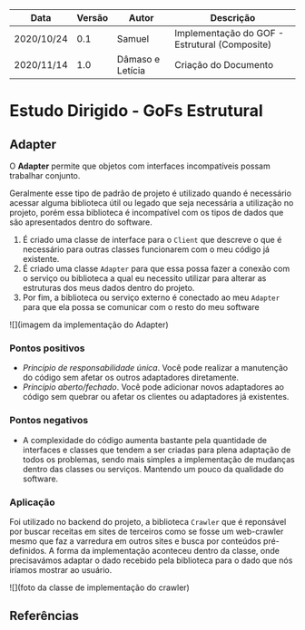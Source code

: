 | Data |Versão| Autor | Descrição |
| ---- | ---- | ----- | --------- |
| 2020/10/24 | 0.1 | Samuel | Implementação do GOF - Estrutural (Composite)|
| 2020/11/14 | 1.0 | Dâmaso e Letícia | Criação do Documento |

# Estudo Dirigido - GoFs Estrutural

## Adapter

O **Adapter** permite que objetos com interfaces incompatíveis possam trabalhar conjunto.

Geralmente esse tipo de padrão de projeto é utilizado quando é necessário acessar alguma biblioteca útil ou legado que seja necessária a utilização no projeto, porém essa biblioteca é incompatível com os tipos de dados que são apresentados dentro do software.

1. É criado uma classe de interface para o  `Client` que descreve o que é necessário para outras classes funcionarem com o meu código já existente.
2. É criado uma classe `Adapter` para que essa possa fazer a conexão com o serviço ou biblioteca a qual eu necessito utilizar para alterar as estruturas dos meus dados dentro do projeto.
3. Por fim, a biblioteca ou serviço externo é conectado ao meu `Adapter` para que ela possa se comunicar com o resto do meu software

![](imagem da implementação do Adapter)

### Pontos positivos

- *Princípio de responsabilidade única*. Você pode realizar a manutenção do código sem afetar os outros adaptadores diretamente.
- *Princípio aberto/fechado*. Você pode adicionar novos adaptadores ao código sem quebrar ou afetar os clientes ou adaptadores já existentes.

### Pontos negativos

- A complexidade do código aumenta bastante pela quantidade de interfaces e classes que tendem a ser criadas para plena adaptação de todos os problemas, sendo mais simples a implementação de mudanças dentro das classes ou serviços. Mantendo um pouco da qualidade do software.

### Aplicação

Foi utilizado no backend do projeto, a biblioteca `Crawler` que é reponsável por buscar receitas em sites de terceiros como se fosse um web-crawler mesmo que faz a varredura em outros sites e busca por conteúdos pré-definidos. 
A forma da implementação aconteceu dentro da classe, onde precisavámos adaptar o dado recebido pela biblioteca para o dado que nós iríamos mostrar ao usuário.

![](foto da classe de implementação do crawler)

## Referências